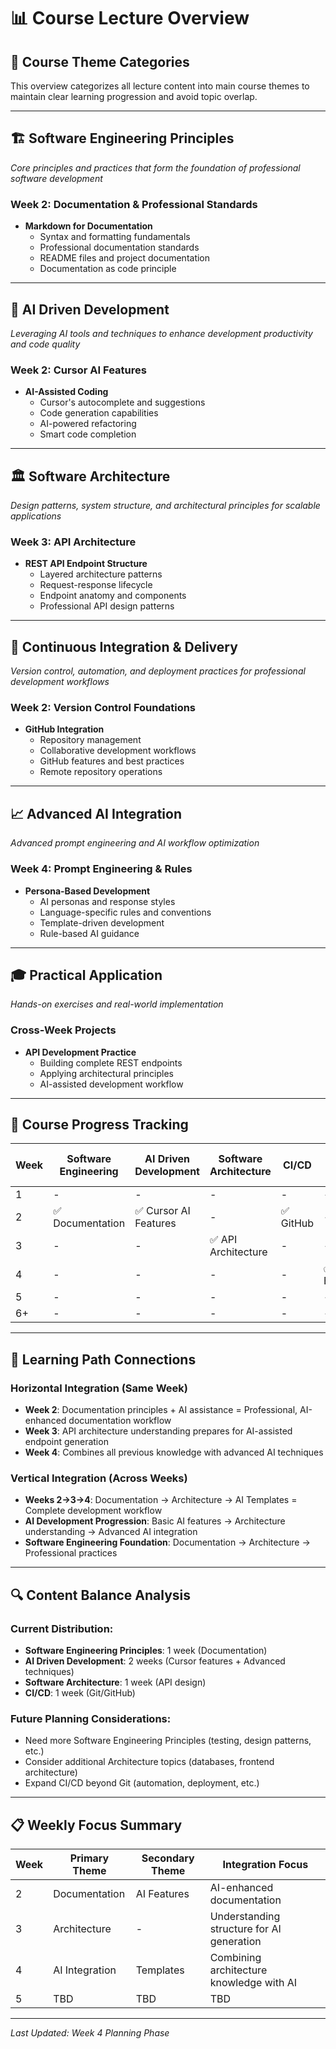 # 📊 Course Lecture Overview

## 🎯 Course Theme Categories

This overview categorizes all lecture content into main course themes to maintain clear learning progression and avoid topic overlap.

---

## 🏗️ Software Engineering Principles
*Core principles and practices that form the foundation of professional software development*

### Week 2: Documentation & Professional Standards
- **Markdown for Documentation**
  - Syntax and formatting fundamentals
  - Professional documentation standards
  - README files and project documentation
  - Documentation as code principle

---

## 🤖 AI Driven Development  
*Leveraging AI tools and techniques to enhance development productivity and code quality*

### Week 2: Cursor AI Features
- **AI-Assisted Coding**
  - Cursor's autocomplete and suggestions
  - Code generation capabilities
  - AI-powered refactoring
  - Smart code completion

---

## 🏛️ Software Architecture
*Design patterns, system structure, and architectural principles for scalable applications*

### Week 3: API Architecture
- **REST API Endpoint Structure**
  - Layered architecture patterns
  - Request-response lifecycle
  - Endpoint anatomy and components
  - Professional API design patterns

---

## 🔄 Continuous Integration & Delivery
*Version control, automation, and deployment practices for professional development workflows*

### Week 2: Version Control Foundations
- **GitHub Integration**
  - Repository management
  - Collaborative development workflows
  - GitHub features and best practices
  - Remote repository operations

---

## 📈 Advanced AI Integration
*Advanced prompt engineering and AI workflow optimization*

### Week 4: Prompt Engineering & Rules
- **Persona-Based Development**
  - AI personas and response styles
  - Language-specific rules and conventions
  - Template-driven development
  - Rule-based AI guidance

---

## 🎓 Practical Application
*Hands-on exercises and real-world implementation*

### Cross-Week Projects
- **API Development Practice**
  - Building complete REST endpoints
  - Applying architectural principles
  - AI-assisted development workflow

---

## 📝 Course Progress Tracking

| Week | Software Engineering | AI Driven Development | Software Architecture | CI/CD | Advanced AI Integration |
|------|---------------------|----------------------|---------------------|-------|------------------------|
| 1    | -                   | -                    | -                   | -     | -                      |
| 2    | ✅ Documentation    | ✅ Cursor AI Features| -                   | ✅ GitHub | -                      |
| 3    | -                   | -                    | ✅ API Architecture  | -     | -                      |
| 4    | -                   | -                    | -                   | -     | ✅ Prompt Engineering   |
| 5    | -                   | -                    | -                   | -     | -                      |
| 6+   | -                   | -                    | -                   | -     | -                      |

---

## 🎯 Learning Path Connections

### Horizontal Integration (Same Week)
- **Week 2**: Documentation principles + AI assistance = Professional, AI-enhanced documentation workflow
- **Week 3**: API architecture understanding prepares for AI-assisted endpoint generation  
- **Week 4**: Combines all previous knowledge with advanced AI techniques

### Vertical Integration (Across Weeks)
- **Weeks 2→3→4**: Documentation → Architecture → AI Templates = Complete development workflow
- **AI Development Progression**: Basic AI features → Architecture understanding → Advanced AI integration
- **Software Engineering Foundation**: Documentation → Architecture → Professional practices

---

## 🔍 Content Balance Analysis

### Current Distribution:
- **Software Engineering Principles**: 1 week (Documentation)
- **AI Driven Development**: 2 weeks (Cursor features + Advanced techniques) 
- **Software Architecture**: 1 week (API design)
- **CI/CD**: 1 week (Git/GitHub)

### Future Planning Considerations:
- Need more Software Engineering Principles (testing, design patterns, etc.)
- Consider additional Architecture topics (databases, frontend architecture)
- Expand CI/CD beyond Git (automation, deployment, etc.)

---

## 📋 Weekly Focus Summary

| Week | Primary Theme | Secondary Theme | Integration Focus |
|------|---------------|-----------------|------------------|
| 2    | Documentation | AI Features     | AI-enhanced documentation |
| 3    | Architecture  | -               | Understanding structure for AI generation |
| 4    | AI Integration| Templates       | Combining architecture knowledge with AI |
| 5    | TBD          | TBD             | TBD |

---

*Last Updated: Week 4 Planning Phase*
